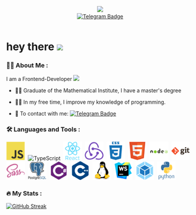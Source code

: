 
<div id="header" align="center">
  <img src="https://media.giphy.com/media/hvYgID7Os6JPje3AeE/giphy.gif" width="200"/>
  <div id="badges">
 <a href="https://t.me/anekaif">
    <img src="https://img.shields.io/badge/Telegram-black?style=for-the-badge&logo=telegram&logoColor=white" alt="Telegram Badge"/>
  </a>
</div>
 <img src="https://komarev.com/ghpvc/?username=Mikhail-Martynenko&style=flat-square&color=blueviolet" alt=""/>
</div>
<h1>
  hey there
  <img src="https://media.giphy.com/media/hvRJCLFzcasrR4ia7z/giphy.gif" width="40px"/>
</h1>

  ### :man_technologist: About Me :
  I am a Frontend-Developer <img src="https://media.giphy.com/media/WUlplcMpOCEmTGBtBW/giphy.gif" width="30">
  
- :technologist: Graduate of the Mathematical Institute, I have a master's degree
  
- :surfing_man: In my free time, I improve my knowledge of programming.

- :speech_balloon: To contact with me: [![Telegram Badge](https://img.shields.io/badge/telegram-black?style=flat&logo=Telegram&logoColor=white)](https://t.me/anekaif)
          
### :hammer_and_wrench: Languages and Tools :
<div>
  <img src="https://github.com/devicons/devicon/blob/master/icons/javascript/javascript-original.svg" title="JavaScript" alt="JavaScript" width="50"height="50"/>&nbsp; 
  <img src="https://cdn.jsdelivr.net/gh/devicons/devicon/icons/typescript/typescript-original.svg" title="TypeScript" alt="TypeScript" width="50" height="50"/>&nbsp;
  <img src="https://github.com/devicons/devicon/blob/master/icons/react/react-original-wordmark.svg" title="React" alt="React" width="50" height="50"/>&nbsp;
  <img src="https://github.com/devicons/devicon/blob/master/icons/redux/redux-original.svg" title="Redux" alt="Redux " width="50" height="50"/>&nbsp;
  <img src="https://github.com/devicons/devicon/blob/master/icons/css3/css3-plain-wordmark.svg"  title="CSS3" alt="CSS" width="50" height="50"/>&nbsp;
  <img src="https://github.com/devicons/devicon/blob/master/icons/html5/html5-original.svg" title="HTML5" alt="HTML" width="50" height="50"/>&nbsp;
  <img src="https://github.com/devicons/devicon/blob/master/icons/nodejs/nodejs-original-wordmark.svg" title="NodeJS" alt="NodeJS" width="50" height="50"/>&nbsp;
  <img src="https://github.com/devicons/devicon/blob/master/icons/git/git-original-wordmark.svg" title="Git" **alt="Git" width="50" height="50"/>
  <img src="https://github.com/devicons/devicon/blob/master/icons/sass/sass-original.svg"  title="sass" alt="sass" width="50" height="50"/>&nbsp;
  <img src="https://github.com/devicons/devicon/blob/master/icons/postgresql/postgresql-original-wordmark.svg"  title="postgresql" alt="postgresql" width="50" height="50"/>&nbsp;
  <img src="https://github.com/devicons/devicon/blob/master/icons/csharp/csharp-plain.svg"  title="csharp" alt="csharp" width="50" height="50"/>&nbsp;
  <img src="https://github.com/devicons/devicon/blob/master/icons/cplusplus/cplusplus-plain.svg"  title="cplusplus" alt="cplusplus" width="50" height="50"/>&nbsp;
  <img src="https://github.com/devicons/devicon/blob/master/icons/linux/linux-original.svg"  title="linux" alt="linux" width="50" height="50"/>&nbsp;
  <img src="https://github.com/devicons/devicon/blob/master/icons/webstorm/webstorm-original.svg"  title="webstorm" alt="webstorm" width="50" height="50"/>&nbsp;
  <img src="https://github.com/devicons/devicon/blob/master/icons/webpack/webpack-original.svg"  title="webstorm" alt="webstorm" width="50" height="50"/>&nbsp;
  <img src="https://github.com/devicons/devicon/blob/master/icons/python/python-original-wordmark.svg"  title="webstorm" alt="webstorm" width="50" height="50"/>&nbsp;
</div>

### :fire: My Stats :
[![GitHub Streak](http://github-readme-streak-stats.herokuapp.com?user=Mikhail-Martynenko&theme=modern-lilac&hide_border=true&border_radius=5)](https://git.io/streak-stats)

